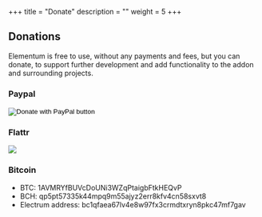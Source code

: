 +++
title = "Donate"
description = ""
weight = 5
+++


## Donations
Elementum is free to use, without any payments and fees, but you can donate, to support further development and add functionality to the addon and surrounding projects.  


### Paypal
<form action="https://www.paypal.com/cgi-bin/webscr" method="post" target="_blank">
<input type="hidden" name="cmd" value="_s-xclick" />
<input type="hidden" name="hosted_button_id" value="R2M3FCJCJDJLU" />
<input type="hidden" name="lc" value="en_US">
<input type="hidden" name="country" value="US">
<input type="image" src="https://www.paypalobjects.com/en_US/PL/i/btn/btn_donateCC_LG.gif" border="0" name="submit" title="PayPal - The safer, easier way to pay online!" alt="Donate with PayPal button" />
<img alt="" border="0" src="https://www.paypal.com/en_PL/i/scr/pixel.gif" width="1" height="1" />
</form>

### Flattr
<span style="text-align: left">
    <a style="display: inline-block; max-height: 25px; max-width: 100px;" href="https://flattr.com/submit/auto?user_id=elgatito&url=http%3A%2F%2Felementum.surge.sh" target="_blank" title="Flattr Elementum"><img src="http://api.flattr.com/button/flattr-badge-large.png" /></a>  <br>
</span>  

### Bitcoin
* BTC: 1AVMRYfBUVcDoUNi3WZqPtaigbFtkHEQvP
* BCH: qp5pt57335k44mpq9m55ajyz2err8kfv4cn58sxvt8
* Electrum address: bc1qfaea67lv4e8w97fx3crmdtxryn8pkc47mf7gav
